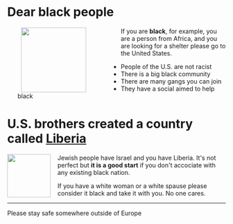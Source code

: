 # Dear black people
<img src="https://upload.wikimedia.org/wikipedia/commons/e/e7/Fist_.svg" style="float: left; height: 150px; weight: 50%; padding-right: 5rem; padding-left: 2rem">


If you are **black**, for example, you are a person from Africa, and you are looking for a shelter please go to the United States. 

* People of the U.S. are not racist
* There is a big black community
* There are many gangs you can join
* They have a social aimed to help black

# U.S. brothers created a country called [Liberia](https://en.wikipedia.org/wiki/Liberia)
<img src="https://upload.wikimedia.org/wikipedia/commons/thumb/b/b8/Flag_of_Liberia.svg/2560px-Flag_of_Liberia.svg.png" style="float: left; height: 100px; weight: 50%; padding-right: 1rem">

Jewish people have Israel and you have Liberia. It's not perfect but **it is a good start** if you don't accociate with any existing black nation.


If you have a white woman or a white spause please consider it black and take it with you. No one cares.

<hr />
Please stay safe somewhere outside of Europe

